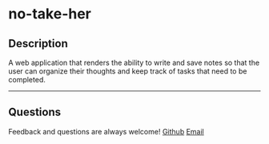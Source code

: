# no-take-her

## Description
A web application that renders the ability to write and save notes so that the user can organize their thoughts and keep track of tasks that need to be completed.

----
## Questions
Feedback and questions are always welcome!
[Github](https://github.com/cannnonel)
[Email](mailto:cannone.rva!gmail.com)